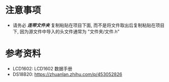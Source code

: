 # 注意事项
  - 请务必 ***连带文件夹*** 复制粘贴在项目下面, 而不是将文件取出后复制粘贴在项目下, 因为源文件中导入的头文件通常为 "文件夹/文件.h"

# 参考资料
  - LCD1602: LCD1602 数据手册
  - DS18B20: https://zhuanlan.zhihu.com/p/453052826
